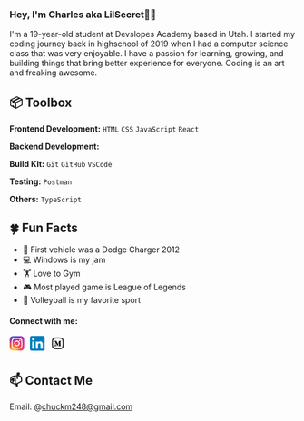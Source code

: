 ### Hey, I'm Charles aka LilSecret👋🏽

I'm a 19-year-old student at Devslopes Academy based in Utah. I started my coding journey back in highschool of 2019 when I had a computer science class that was very enjoyable. I have a passion for learning, growing, and building things that bring better experience for everyone. Coding is an art and freaking awesome.

## 📦 Toolbox

**Frontend Development:** `HTML` `CSS` `JavaScript` `React`

**Backend Development:**

**Build Kit:** `Git` `GitHub` `VSCode`

**Testing:** `Postman`

**Others:** `TypeScript`

## 🍀 Fun Facts

- 🚗 First vehicle was a Dodge Charger 2012
- 💻 Windows is my jam
- 🏋️ Love to Gym
- 🎮 Most played game is League of Legends
- 🏐 Volleyball is my favorite sport

#### Connect with me:

[<img align="left" src="./images/instagram-logo.svg.webp" alt="instagram logo" width="26px" style="padding-right:10px;" >](https://www.instagram.com/lil.secret18)
[<img align="left" src="./images/linkedin-logo.svg.png" alt="linkedin logo" width="26px" style="padding-right:10px;" >](https://www.linkedin.com/in/charles-marchant-4269201a6/)
[<img align="left" src="./images/medium-logo.svg" alt="medium logo" width="26px" style="padding-right:10px;" >](https://medium.com/@chuckm248)

<br/>
<br/>

## 📫 Contact Me

Email: @chuckm248@gmail.com
